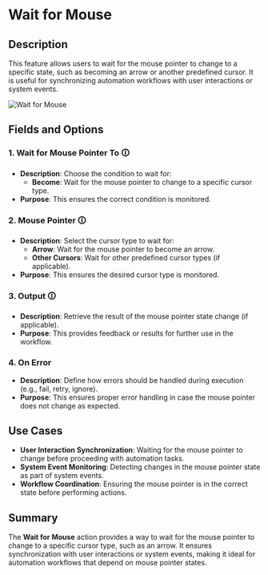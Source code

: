 # Wait for Mouse  

## Description

This feature allows users to wait for the mouse pointer to change to a specific state, such as becoming an arrow or another predefined cursor. It is useful for synchronizing automation workflows with user interactions or system events.  

![Wait for Mouse](wait-for-mouse.png)  

## Fields and Options  

### 1. **Wait for Mouse Pointer To** 🛈

- **Description**: Choose the condition to wait for:  
  - **Become**: Wait for the mouse pointer to change to a specific cursor type.  
- **Purpose**: This ensures the correct condition is monitored.  

### 2. **Mouse Pointer** 🛈

- **Description**: Select the cursor type to wait for:  
  - **Arrow**: Wait for the mouse pointer to become an arrow.  
  - **Other Cursors**: Wait for other predefined cursor types (if applicable).  
- **Purpose**: This ensures the desired cursor type is monitored.  

### 3. **Output** 🛈

- **Description**: Retrieve the result of the mouse pointer state change (if applicable).  
- **Purpose**: This provides feedback or results for further use in the workflow.  

### 4. **On Error**

- **Description**: Define how errors should be handled during execution (e.g., fail, retry, ignore).  
- **Purpose**: This ensures proper error handling in case the mouse pointer does not change as expected.

## Use Cases

- **User Interaction Synchronization**: Waiting for the mouse pointer to change before proceeding with automation tasks.  
- **System Event Monitoring**: Detecting changes in the mouse pointer state as part of system events.  
- **Workflow Coordination**: Ensuring the mouse pointer is in the correct state before performing actions.  

## Summary

The **Wait for Mouse** action provides a way to wait for the mouse pointer to change to a specific cursor type, such as an arrow. It ensures synchronization with user interactions or system events, making it ideal for automation workflows that depend on mouse pointer states.
